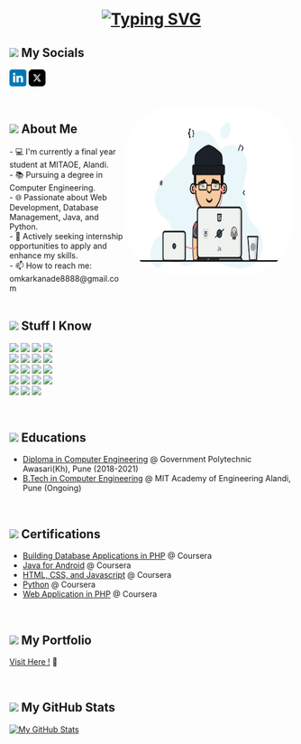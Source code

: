 #

# <div align="center">[![Typing SVG](https://readme-typing-svg.demolab.com?font=Recursive&size=30&duration=3000&pause=700&color=FF5733&center=true&vCenter=true&width=450&lines=Hello%2C+I'm+Omkar+Kanade;I'm+Learning+Programming)](https://git.io/typing-svg)</div>

<h2><img src="https://media.giphy.com/media/2Wg89Ea84IMmkxMngo/giphy.gif" height="20"> My Socials</h2>
<p>
  <!-- <a href="mailto:omkarkanade8888@gmail.com" target="_blank"><img height="30" src = "svg/email.svg"></a> -->
  <a href="https://www.linkedin.com/in/kanadeomkar" target="_blank"> <img height="30" src = "svg/linkedin.svg"></a>
  <a href="https://www.x.com/omkarnkanade" target="_blank"> <img height="30" src = "svg/x.svg"></a>
</p>
<br>

<img align ="right" src = "anim.gif" style="border-radius:30%" width="300" height="300">

<h2><img src="https://www.svgrepo.com/show/301040/id-card-accreditation.svg" height="20"> About Me</h2> 
- 💻 I'm currently a final year student at MITAOE, Alandi.<br/>
- 📚 Pursuing a degree in Computer Engineering.<br/>
- 🌐 Passionate about Web Development, Database Management, Java, and Python.<br/>
- 🔭 Actively seeking internship opportunities to apply and enhance my skills.<br/>
- 📫 How to reach me: omkarkanade8888@gmail.com<br>
</br>

<h2><img src="https://media.giphy.com/media/VdoIFLsMIlwzfKD520/giphy.gif" height="20"> Stuff I Know</h2>                                                                                                                       
<p>
<img src="https://img.shields.io/badge/-C-F7DF1E?style=flat-square&logo=C&logoColor=black" height="25"> 
<img src="https://img.shields.io/badge/-C++-00599C?style=flat-square&logo=c" height="25">
<img src="https://img.shields.io/badge/Java-23ED8B00.svg?style=for-the-badge&logo=gitea&logoColor=white&color=orange" height="25">
<img src="https://img.shields.io/badge/Python-FFD43B?style=for-the-badge&logo=python" height="25"> 
<br>
<img src="https://img.shields.io/badge/-HTML5-E34F26?style=flat-square&logo=html5&logoColor=white" height="25"> 
<img src="https://img.shields.io/badge/-CSS3-1572B6?style=flat-square&logo=css3" height="25"> 
<img src="https://img.shields.io/badge/JavaScript-323330?style=for-the-badge&logo=javascript" height="25">
<img src="https://img.shields.io/badge/React-20232A?style=for-the-badge&logo=react&logoColor=61DAFB" height="25">
<br>
<img src="https://img.shields.io/badge/next.js-000000?style=for-the-badge&logo=nextdotjs&logoColor=white" height="25">
<img src="https://img.shields.io/badge/Material--UI-0081CB?style=for-the-badge&logo=material-ui&logoColor=white" height="25">
<img src="https://img.shields.io/badge/Tailwind_CSS-38B2AC?style=for-the-badge&logo=tailwind-css&logoColor=white" height="25">
<img src="https://img.shields.io/badge/Vercel-000000?style=for-the-badge&logo=vercel&logoColor=white" height="25">
<br>
<img src="https://img.shields.io/badge/Express.js-404D59?style=for-the-badge" height="25">
<img src="https://img.shields.io/badge/MongoDB-4EA94B?style=for-the-badge&logo=mongodb&logoColor=white" height="25">
<img src="https://img.shields.io/badge/MySQL-00000F?style=for-the-badge&logo=mysql&logoColor=white" height="25">
<img src="https://img.shields.io/badge/PHP-777BB4?style=for-the-badge&logo=php&logoColor=white" height="25">
<br>
<img src="https://img.shields.io/badge/Flutter-02569B?style=for-the-badge&logo=flutter&logoColor=white" height="25">
<img src="https://img.shields.io/badge/-Git-black?style=flat-square&logo=git" height="25"> 
<img src="https://img.shields.io/badge/-GitHub-181717?style=flat-square&logo=github" height="25">
</p>

<br>
<h2><img src="https://www.svgrepo.com/show/418866/education-internet-school.svg" height="25"> Educations</h2>

- [Diploma in Computer Engineering](https://www.gpawasari.ac.in/) @ Government Polytechnic Awasari(Kh), Pune (2018-2021)
- [B.Tech in Computer Engineering](https://mitaoe.ac.in/) @ MIT Academy of Engineering Alandi, Pune (Ongoing)

<br>
<h2><img src="https://www.svgrepo.com/show/382159/certificates-education-learning-medal-school-study.svg" height="25"> Certifications</h2>

- [Building Database Applications in PHP](https://#) @ Coursera
- [Java for Android](https://#) @ Coursera
- [HTML, CSS, and Javascript](https://#) @ Coursera
- [Python](https://#) @ Coursera
- [Web Application in PHP](https://#) @ Coursera

</br>
<h2><img src="https://www.svgrepo.com/show/506715/fire.svg" height="25"> My Portfolio</h2>

[Visit Here !](https://omkarkanade.vercel.app) 🤫

</br>
<h2><img src="https://media.giphy.com/media/cj87CxfRtrUifF3Ryk/giphy.gif" height="20"> My GitHub Stats</h2>

[![My GitHub Stats](https://github-readme-stats.vercel.app/api?username=omkarkanade&theme=swift&show_icons=true&include_all_commits=true&count_private=true&hide_border=true)](https://github-readme-stats.vercel.app/api?username=omkarkanade&theme=swift&show_icons=true&include_all_commits=true&count_private=true&hide_border=true)
